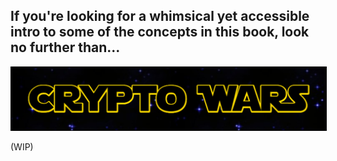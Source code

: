 <p align="center">
  <h2>
    If you're looking for a whimsical yet accessible intro to some of the concepts in this book, look no further than...
  </h2>
  <a href="https://burrrata.github.io/crypto_wars/">
    <img src="crypto_wars.png" style="border:1px solid black;max-width:100%;" alt="Crypto Wars!">
  </a>
</p>

(WIP)
